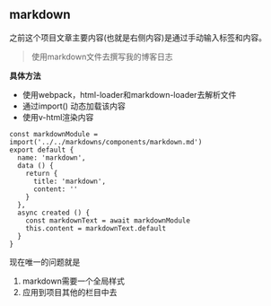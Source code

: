 ## markdown

之前这个项目文章主要内容(也就是右侧内容)是通过手动输入标签和内容。

> 使用markdown文件去撰写我的博客日志


**具体方法**
* 使用webpack，html-loader和markdown-loader去解析文件
* 通过import() 动态加载该内容
* 使用v-html渲染内容

```
const markdownModule = import('../../markdowns/components/markdown.md')
export default {
  name: 'markdown',
  data () {
    return {
      title: 'markdown',
      content: ''
    }
  },
  async created () {
    const markdownText = await markdownModule
    this.content = markdownText.default
  }
}
```

现在唯一的问题就是
1. markdown需要一个全局样式
2. 应用到项目其他的栏目中去